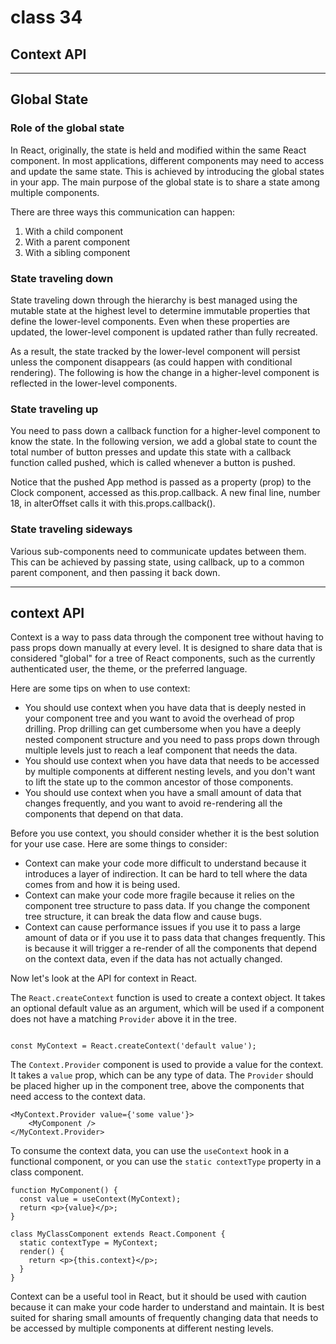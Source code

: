 # class 34

## Context API

--------------

## Global State


### Role of the global state

In React, originally, the state is held and modified within the same React component. In most applications, different components may need to access and update the same state. This is achieved by introducing the global states in your app. The main purpose of the global state is to share a state among multiple components.

There are three ways this communication can happen:

1. With a child component
2. With a parent component
3. With a sibling component

### State traveling down

State traveling down through the hierarchy is best managed using the mutable state at the highest level to determine immutable properties that define the lower-level components. Even when these properties are updated, the lower-level component is updated rather than fully recreated.

As a result, the state tracked by the lower-level component will persist unless the component disappears (as could happen with conditional rendering). The following is how the change in a higher-level component is reflected in the lower-level components.

### State traveling up

You need to pass down a callback function for a higher-level component to know the state. In the following version, we add a global state to count the total number of button presses and update this state with a callback function called pushed, which is called whenever a button is pushed.

Notice that the pushed App method is passed as a property (prop) to the Clock component, accessed as this.prop.callback. A new final line, number 18, in alterOffset calls it with this.props.callback().

### State traveling sideways

Various sub-components need to communicate updates between them. This can be achieved by passing state, using callback, up to a common parent component, and then passing it back down.

--------------

## context API

Context is a way to pass data through the component tree without having to pass props down manually at every level. It is designed to share data that is considered "global" for a tree of React components, such as the currently authenticated user, the theme, or the preferred language.

Here are some tips on when to use context:

- You should use context when you have data that is deeply nested in your component tree and you want to avoid the overhead of prop drilling. Prop drilling can get cumbersome when you have a deeply nested component structure and you need to pass props down through multiple levels just to reach a leaf component that needs the data.
- You should use context when you have data that needs to be accessed by multiple components at different nesting levels, and you don't want to lift the state up to the common ancestor of those components.
- You should use context when you have a small amount of data that changes frequently, and you want to avoid re-rendering all the components that depend on that data.

Before you use context, you should consider whether it is the best solution for your use case. Here are some things to consider:

- Context can make your code more difficult to understand because it introduces a layer of indirection. It can be hard to tell where the data comes from and how it is being used.
- Context can make your code more fragile because it relies on the component tree structure to pass data. If you change the component tree structure, it can break the data flow and cause bugs.
- Context can cause performance issues if you use it to pass a large amount of data or if you use it to pass data that changes frequently. This is because it will trigger a re-render of all the components that depend on the context data, even if the data has not actually changed.

Now let's look at the API for context in React.

The `React.createContext` function is used to create a context object. It takes an optional default value as an argument, which will be used if a component does not have a matching `Provider` above it in the tree.

```

const MyContext = React.createContext('default value');

```


The `Context.Provider` component is used to provide a value for the context. It takes a `value` prop, which can be any type of data. The `Provider` should be placed higher up in the component tree, above the components that need access to the context data.

```
<MyContext.Provider value={'some value'}>
    <MyComponent />
</MyContext.Provider>

```

To consume the context data, you can use the `useContext` hook in a functional component, or you can use the `static contextType` property in a class component.

```
function MyComponent() {
  const value = useContext(MyContext);
  return <p>{value}</p>;
}

class MyClassComponent extends React.Component {
  static contextType = MyContext;
  render() {
    return <p>{this.context}</p>;
  }
}
```

Context can be a useful tool in React, but it should be used with caution because it can make your code harder to understand and maintain. It is best suited for sharing small amounts of frequently changing data that needs to be accessed by multiple components at different nesting levels.

